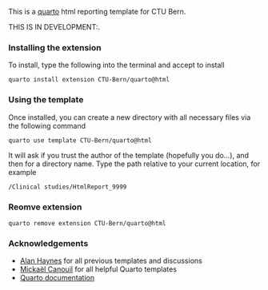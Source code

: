 This is a [quarto](https://quarto.org) html reporting template for CTU Bern.

THIS IS IN DEVELOPMENT:.

### Installing the extension

To install, type the following into the terminal and accept to install

```
quarto install extension CTU-Bern/quarto@html
```

### Using the template

Once installed, you can create a new directory with all necessary files via the following command 

```
quarto use template CTU-Bern/quarto@html
```

It will ask if you trust the author of the template (hopefully you do...), and then for a directory name. Type the path relative to your current location, for example

```
/Clinical studies/HtmlReport_9999
```

### Reomve extension

```
quarto remove extension CTU-Bern/quarto@html
```

### Acknowledgements

- [Alan Haynes](https://github.com/aghaynes) for all previous templates and discussions
- [Mickaël Canouil](https://github.com/mcanouil/awesome-quarto) for all helpful Quarto templates
- [Quarto documentation](https://quarto.org/docs/extensions/formats.html)


